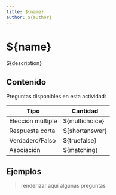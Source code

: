 ```yaml
---
title: ${name}
author: ${author}
---
```


# ${name}

${description}

## Contenido

Preguntas disponibles en esta actividad:

| Tipo              | Cantidad       |
| ----------------- | -------------- |
| Elección múltiple | ${multichoice} |
| Respuesta corta   | ${shortanswer} |
| Verdadero/Falso   | ${truefalse}   |
| Asociación        | ${matching}    |

## Ejemplos

> renderizar aquí algunas preguntas